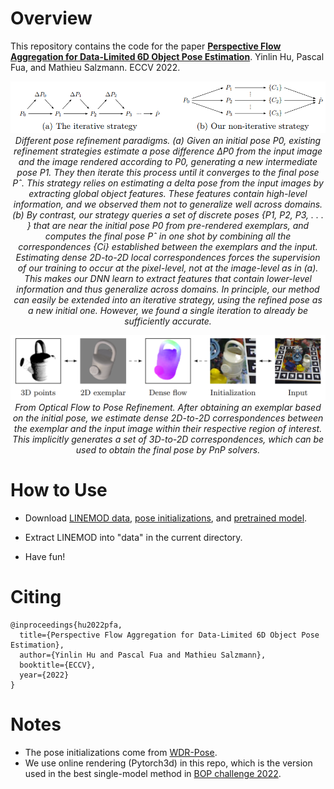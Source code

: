 
# Overview

This repository contains the code for the paper [**Perspective Flow Aggregation for Data-Limited 6D Object Pose Estimation**](https://arxiv.org/abs/2203.09836). Yinlin Hu, Pascal Fua, and Mathieu Salzmann. ECCV 2022.

<p align="center">
  <img src="./images/compare.png">
  <br>
  <em>Different pose refinement paradigms. (a) Given an initial pose P0, existing refinement strategies estimate a pose difference ∆P0 from the input image and the image rendered according to P0, generating a new intermediate pose P1. They then iterate this process until it converges to the final pose Pˆ. This strategy relies on estimating a delta pose from the input images by extracting global object features. These features contain high-level information, and we observed them not to generalize well across domains. (b) By contrast, our strategy queries a set of discrete poses {P1, P2, P3, . . . } that are near the initial pose P0 from pre-rendered exemplars, and computes the final pose Pˆ in one shot by combining all the correspondences {Ci} established between the exemplars and the input. Estimating dense 2D-to-2D local correspondences forces the supervision of our training to occur at the pixel-level, not at the image-level as in (a). This makes our DNN learn to extract features that contain lower-level information and thus generalize across domains. In principle, our method can easily be extended into an iterative strategy, using the refined pose as a new initial one. However, we found a single iteration to already be sufficiently accurate.</em>
</p>

<p align="center">
  <img src="./images/overview.png">
  <br>
  <em>From Optical Flow to Pose Refinement. After obtaining an exemplar based on the initial pose, we estimate dense 2D-to-2D correspondences between the exemplar and the input image within their respective region of interest. This implicitly generates a set of 3D-to-2D correspondences, which can be used to obtain the final pose by PnP solvers.</em>
</p>

# How to Use

* Download [LINEMOD data](https://u.pcloud.link/publink/show?code=XZeRguVZTFv4x0yBf5fva1ALHiTC9Y1CzWey), [pose initializations](https://u.pcloud.link/publink/show?code=XZfRguVZMzhhbnvKm6QkvcFyIsdwlhrl352y), and [pretrained model](https://u.pcloud.link/publink/show?code=XZDRguVZHYfOMIyuH6ma8cFjFCi2dh0yBRDy).

* Extract LINEMOD into "data" in the current directory.

* Have fun!

# Citing

```
@inproceedings{hu2022pfa,
  title={Perspective Flow Aggregation for Data-Limited 6D Object Pose Estimation},
  author={Yinlin Hu and Pascal Fua and Mathieu Salzmann},
  booktitle={ECCV},
  year={2022}
}
```

# Notes

* The pose initializations come from [WDR-Pose](https://github.com/cvlab-epfl/wide-depth-range-pose).
* We use online rendering (Pytorch3d) in this repo, which is the version used in the best single-model method in [BOP challenge 2022](https://bop.felk.cvut.cz/home/).
